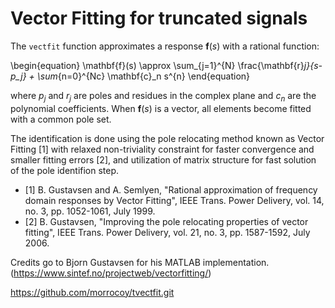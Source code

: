 # Vector Fitting for truncated signals 

The `vectfit` function approximates a response $\mathbf{f}(s)$ with a rational 
function:

\begin{equation}
    \mathbf{f}(s) \approx \sum_{j=1}^{N} \frac{\mathbf{r}_j}{s-p_j} + 
    \sum_{n=0}^{Nc} \mathbf{c}_n s^{n}
\end{equation}

where $p_j$ and $r_j$ are poles and residues in the complex plane and $c_n$ are
the polynomial coefficients.
When $\mathbf{f}(s)$ is a vector, all elements become fitted with a common pole 
set.

The identification is done using the pole relocating method known as Vector
Fitting [1] with relaxed non-triviality constraint for faster convergence
and smaller fitting errors [2], and utilization of matrix structure for fast
solution of the pole identifion step.

- [1] B. Gustavsen and A. Semlyen, "Rational approximation of frequency
    domain responses by Vector Fitting", IEEE Trans. Power Delivery,
    vol. 14, no. 3, pp. 1052-1061, July 1999.
- [2] B. Gustavsen, "Improving the pole relocating properties of vector
    fitting", IEEE Trans. Power Delivery, vol. 21, no. 3, pp. 1587-1592,
    July 2006.


Credits go to Bjorn Gustavsen for his MATLAB implementation.
(https://www.sintef.no/projectweb/vectorfitting/)

https://github.com/morrocoy/tvectfit.git